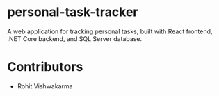 # personal-task-tracker
A web application for tracking personal tasks, built with React frontend, .NET Core backend, and SQL Server database.
# Contributors
- Rohit Vishwakarma